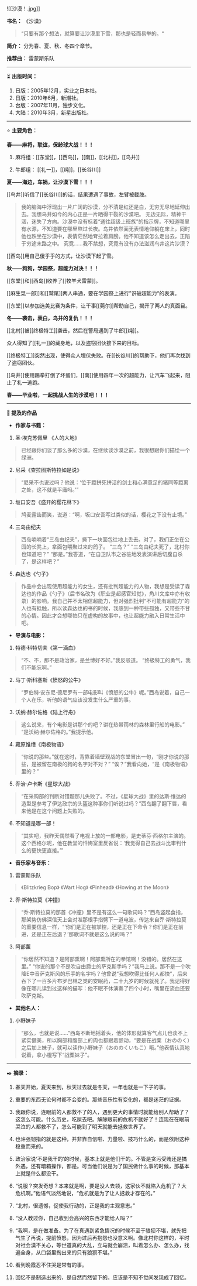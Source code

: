 
![[沙漠！.jpg]]

**书名：** 《沙漠》

> “只要有那个想法，就算要让沙漠里下雪，那也是轻而易举的。​“

**简介：** 分为春、夏、秋、冬四个章节。

**推荐曲：** 雷蒙斯乐队

---

⏳ **出版时间：** 

1. 日版：2005年12月，实业之日本社。
2. 日版：2010年6月，新潮社。
3. 台版：2007年11月，独步文化。
4. 大陆：2010年3月，新星出版社。

---

⭐ **主要角色：**

**春——麻将，联谊，保龄球大战！！！** 

1. 麻将组：[[东堂]]，[[西岛]]，[[南]]，[[北村]]，[[鸟井]]

2. 牛郎组： [[礼一]]，[[纯]]，[[长谷川]]

**夏——海边，车祸，让沙漠下雪！！！** 

[[鸟井]]听信了[[长谷川]]的话，结果遭遇了事故，左臂被截肢。

> 我的脑海中浮现出一片广阔的沙漠，分不清是红还是白，无穷无尽地延伸出去。我想鸟井如今的内心正是一片晒得干裂的沙漠吧。
> 无边无际，精神干涸，迷失了方向。沙漠中没有标着“通往超级上班族”的指示牌，不知道哪里有水源，不知道要在哪里熬过长夜。鸟井依然面无表情地仰躺在床上，同时他也跌坐在沙漠中，表情茫然地耷拉着肩膀。他不知道该怎么走出去，正陷于穷途末路之中。
> 究竟……我不禁想，究竟有没有办法滋润鸟井这片沙漠？

[[西岛]]用自己傻乎乎的方式，让沙漠下起了雪。

**秋——狗狗，学园祭，超能力对决！！！** 

[[东堂]]和[[西岛]]收养了[[牧羊犬雷蒙]]。

[[麻生晃一郎]]和[[鹫尾]]两人串通，要在学园祭上进行”识破超能力“的表演。

[[东堂]]以参加选美比赛为条件，让干事[[莞尔]]帮助自己，揭开了两人的真面目。

**冬——袭击，表白，鸟井的复仇！！！**

[[北村]]被[[终极特工]]袭击，然后在警局遇到了牛郎[[纯]]。

众人得知了[[礼一]]的藏身地，以及盗窃团伙接下来的目标。

[[终极特工]]突然出现，使得众人埋伏失败。在[[长谷川]]的帮助下，他们再次找到了盗窃团伙。

[[鸟井]]使用踢拳打倒了坏蛋们，[[南]]使用四年一次的超能力，让汽车飞起来，阻止了礼一逃跑。

**春——毕业啦，一起挑战人生的沙漠吧！！！**

---

**📜 提及的作品**

- **作家与书籍：** 

1. 圣·埃克苏佩里 《人的大地》

> 已经跟你们谈了那么多的沙漠，在继续谈沙漠之前，我很想跟你们描绘一个绿洲。

2. 尼采《查拉图斯特拉如是说》

> “尼采不也说过吗？他说：‘位于距拼死拼活的剑士和心满意足的猪同等距离之处，这不就是平庸吗。’”

3. 坂口安吾《盛开的樱花林下》

> 鸠麦露齿而笑，说道：“啊，坂口安吾写过类似的话，樱花之下没有止境。”

4. 三岛由纪夫

> 西岛喃喃着“三岛由纪夫”，撕下一块面包往地上丢去。对了，我们正坐在公园的长凳上，拿面包喂聚过来的鸽子。
> “三岛？”
> “三岛由纪夫死了，北村你也知道吧？”
> “那是。”我答道，“在自卫队市之谷驻地发表演讲后切腹自杀了，是这样吧？”

5. 森达也《勺子》

> 作品中会出现使用超能力的女生，还有批判超能力的人物，我想是受读了森达也的作品《勺子》（后书名改为《职业是超感官知觉》，角川文库中亦有收录）的影响。我自己并不太相信超能力，但对强烈批判“不可能有超能力”的人也有抵触，所以读森达也的书的时候，我感到一种带些孤独，又带些不甘的心情。因此才会想哪怕只在虚构的故事中，也让超能力融入日常生活中吧。

- **导演与电影：** 

1. 特德·科特切夫《第一滴血》

> “不、不，那不是政治家，是兰博好不好。”我反驳道。
> “终极特工的勇气，我们不能忘啊。”

2. 马丁·斯科塞斯《愤怒的公牛》

> “罗伯特·安东尼·德尼罗有一部电影叫《愤怒的公牛》呢。”西岛说着，自己一个人在乐，听他的语气应该没发生什么严重的事。

3. 沃纳·赫尔佐格《陆上行舟》

> 这么说来，有个电影是讲那个的吧？讲在热带雨林的森林里行船的电影。”
> “是沃纳·赫尔佐格的。”我提示他。

4. 藏原惟缮《南极物语》

> “你说的那些。”就在这时，背靠着墙壁观战的东堂冒出一句，“刚才你说的那些，是被留在南极的狗的名字对不对？”
> “诶？”我看向她，“是《南极物语》里的？”

5. 乔治·卢卡斯《星球大战》

> “在采购部的判断对错题那儿失败了。不过，《星球大战》里的达斯·维达的造型是参考了伊达政宗的头盔这种事你们听说过吗？”西岛翻了翻下唇，看来他是在这个问题上失败的。

6. 不知道是哪一部！

> “其实吧，我昨天偶然看了电视上放的一部电影，是史蒂芬·西格尔主演的。这个西格尔呢，他在教堂的忏悔室里反省说：‘我觉得自己去战斗比审判什么的更快更直接。’”

- **音乐家与音乐：** 

1. 雷蒙斯乐队

> 《Blitzkrieg Bop》
> 《Wart Hog》
> 《Pinhead》
> 《Howing at the Moon》

2. 乔·斯特拉莫《冲撞》

> “乔·斯特拉莫的那首《冲撞》里不是有这么一句歌词吗？”西岛竖起食指，那架势仿佛深信天上会对准那根手指劈下一道电波，传达来自乔·斯特拉莫的重要信息一样，“‘你们是正在被掌控，还是正在下命令？你们是正在前进，还是正在后退？’那歌词不就是这么说的吗？”

3. 阿部薰

> “你居然不知道？是阿部熏啊！阿部熏所在的拳馆啊！没错的。居然在这里。”
> “你说的那个不是吹自由爵士的萨克斯手吗？”我马上说。那不是一个吹降E中音萨克斯风的乐手的名字吗？他曾说“我想吹得比任何人都快”，后来吞下了一百多片布罗巴林之类的安眠药，二十九岁的时候就死了。我记得好像在哪儿读到过这样的描写：他不眠不休演奏了四个小时，嘴里在流血还要吹萨克斯。

- **其他名人：**

1. 小野妹子

> “那么，也就是说……”西岛不断地摇着头，他的体形就算客气点儿也谈不上紧实健美，所以胸部和腹部上的肉也都跟着颤动，“要是在战栗（おののく）之后加上妹子，就可以读作小野妹子（おののくいもこ）哦。”他表情认真地说着，拿小棍写下“战栗妹子”。

---

✒️ **摘录：** 

1. 春天开始，夏天来到，秋天过去就是冬天，一年也就是一下子的事。

2. 重要的东西无论何时都不会变的。那些音乐性有变化的，都是迷茫的证据。

3. 我跟你说，连眼前的人都救不了的人，遇到更大的事情时就能给别人帮助了？这怎么可能。什么历史，吃屎去吧。解除眼前的危机不就好了！连现在在眼前哭泣的人都救不了，怎么可能到了明天就能去拯救世界了。​

4. 也许强韧指的就是这种，并非靠自信啦、力量啦、技巧什么的，而是依附这种稳重而来的。

5. 政治家说‘不是我干的’的时候，基本上就是他们干的。不管是贪污受贿还是搞外遇，还有暗箱操作，都是。可当他们说是为了国民做什么事的时候，那基本上就是什么都没干。

6. “说服？突发奇想？本来就是啊，要是没人去领，这家伙不就陷入危机了？大危机啊。”他语气淡然地说，“危机就是为了让人拯救才存在的。”

7. “北村，很遗憾，促使我行动的，正是我的主观意志。”

8. “没人教过你，自己收到会高兴的东西才能给人吗？”

9. “我啊，是在做准备。为了在真遇到紧急情况的时候不至于狼狈不堪，就先把气生了再说，提前愤怒，因为过后再抱怨也没意义啊。像北村你这样的，平时对社会漠不关心，等世道真的大乱，立马就会崩溃，叫着怎么办、怎么办，找遍全身，从口袋里掏出来的只有狼狈不堪。”

10. 看到晚霞忍不住哭是常有的事。

11. 回忆不是制造出来的，是自然而然留下的。应该是不知不觉间发现成了回忆。